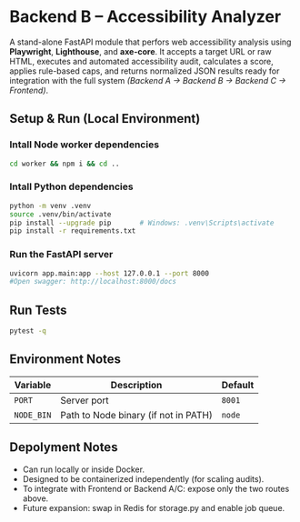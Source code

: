 # Backend B – Accessibility Analyzer
A stand-alone FastAPI module that perfors web accessibility analysis using **Playwright**, **Lighthouse**, and **axe-core**.
It accepts a target URL or raw HTML, executes and automated accessibility audit, calculates a score, applies rule-based caps, and returns normalized JSON results ready for integration with the full system *(Backend A → Backend B → Backend C → Frontend)*.


## Setup & Run (Local Environment)
### Intall Node worker dependencies
```bash
cd worker && npm i && cd ..
```

### Intall Python dependencies
```bash
python -m venv .venv
source .venv/bin/activate
pip install --upgrade pip       # Windows: .venv\Scripts\activate
pip install -r requirements.txt
```

### Run the FastAPI server
```bash
uvicorn app.main:app --host 127.0.0.1 --port 8000
#Open swagger: http://localhost:8000/docs
```

## Run Tests
```bash
pytest -q
```

## Environment Notes
| Variable   | Description                          | Default |
| ---------- | ------------------------------------ | ------- |
| `PORT`     | Server port                          | `8001`  |
| `NODE_BIN` | Path to Node binary (if not in PATH) | `node`  |

## Depolyment Notes
- Can run locally or inside Docker.
- Designed to be containerized independently (for scaling audits).
- To integrate with Frontend or Backend A/C: expose only the two routes above.
- Future expansion: swap in Redis for storage.py and enable job queue.
